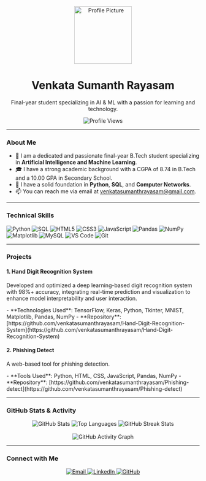 <div align="center">
  <img src="https://avatars.githubusercontent.com/u/79963248?v=4" width="150px" alt="Profile Picture"/>
  <h1>Venkata Sumanth Rayasam</h1>
  <p>Final-year student specializing in AI & ML with a passion for learning and technology.</p>
</div>

<div align="center">
  <img src="https://komarev.com/ghpvc/?username=venkatasumanthrayasam&label=Profile%20Views&color=0e75b7&style=flat" alt="Profile Views"/>
</div>

---

### About Me

- 🔭 I am a dedicated and passionate final-year B.Tech student specializing in **Artificial Intelligence and Machine Learning**.
- 🎓 I have a strong academic background with a CGPA of 8.74 in B.Tech and a 10.00 GPA in Secondary School.
- 🌱 I have a solid foundation in **Python**, **SQL**, and **Computer Networks**.
- 📫 You can reach me via email at venkatasumanthrayasam@gmail.com.

---

### Technical Skills

<div align="left">
  <img src="https://img.shields.io/badge/python-3670A0?style=for-the-badge&logo=python&logoColor=ffdd54" alt="Python" />
  <img src="https://img.shields.io/badge/SQL-4479A1?style=for-the-badge&logo=mysql&logoColor=white" alt="SQL" />
  <img src="https://img.shields.io/badge/html5-%23E34F26.svg?style=for-the-badge&logo=html5&logoColor=white" alt="HTML5" />
  <img src="https://img.shields.io/badge/css3-%231572B6.svg?style=for-the-badge&logo=css3&logoColor=white" alt="CSS3" />
  <img src="https://img.shields.io/badge/javascript-%23323330.svg?style=for-the-badge&logo=javascript&logoColor=%23F7DF1E" alt="JavaScript" />
  <img src="https://img.shields.io/badge/pandas-150458?style=for-the-badge&logo=pandas&logoColor=white" alt="Pandas" />
  <img src="https://img.shields.io/badge/Numpy-013243?style=for-the-badge&logo=numpy&logoColor=white" alt="NumPy" />
  <img src="https://img.shields.io/badge/Matplotlib-3080c9?style=for-the-badge&logo=matplotlib&logoColor=white" alt="Matplotlib" />
  <img src="https://img.shields.io/badge/MySQL-00000F?style=for-the-badge&logo=mysql&logoColor=white" alt="MySQL" />
  <img src="https://img.shields.io/badge/VS%20Code-007ACC?style=for-the-badge&logo=visual-studio-code&logoColor=white" alt="VS Code" />
  <img src="https://img.shields.io/badge/git-%23F05033.svg?style=for-the-badge&logo=git&logoColor=white" alt="Git" />
</div>

---

### Projects

#### 1. Hand Digit Recognition System
<p>Developed and optimized a deep learning-based digit recognition system with 98%+ accuracy, integrating real-time prediction and visualization to enhance model interpretability and user interaction.</p>
- **Technologies Used**: TensorFlow, Keras, Python, Tkinter, MNIST, Matplotlib, Pandas, NumPy
- **Repository**: [https://github.com/venkatasumanthrayasam/Hand-Digit-Recognition-System](https://github.com/venkatasumanthrayasam/Hand-Digit-Recognition-System)

#### 2. Phishing Detect
<p>A web-based tool for phishing detection.</p>
- **Tools Used**: Python, HTML, CSS, JavaScript, Pandas, NumPy
- **Repository**: [https://github.com/venkatasumanthrayasam/Phishing-detect](https://github.com/venkatasumanthrayasam/Phishing-detect)

---

### GitHub Stats & Activity

<div align="center">
  <img src="https://github-readme-stats.vercel.app/api?username=venkatasumanthrayasam&show_icons=true&theme=dark" alt="GitHub Stats"/>
  <img src="https://github-readme-stats.vercel.app/api/top-langs/?username=venkatasumanthrayasam&layout=compact&theme=dark" alt="Top Languages"/>
  <img src="https://streak-stats.demolab.com/?user=venkatasumanthrayasam&theme=dark" alt="GitHub Streak Stats"/>
</div>
<br>

<div align="center">
  <img src="https://github-readme-activity-graph.vercel.app/graph?username=venkatasumanthrayasam&theme=dark" alt="GitHub Activity Graph"/>
</div>

---

### Connect with Me

<div align="center">
  <a href="mailto:venkatasumanthrayasam@gmail.com">
    <img src="https://img.shields.io/badge/Gmail-D14836?style=for-the-badge&logo=gmail&logoColor=white" alt="Email" />
  </a>
  <a href="https://linkedin.com/in/rvsumanth">
    <img src="https://img.shields.io/badge/LinkedIn-0077B5?style=for-the-badge&logo=linkedin&logoColor=white" alt="LinkedIn" />
  </a>
  <a href="https://github.com/venkatasumanthrayasam">
    <img src="https://img.shields.io/badge/GitHub-100000?style=for-the-badge&logo=github&logoColor=white" alt="GitHub" />
  </a>
</div>
